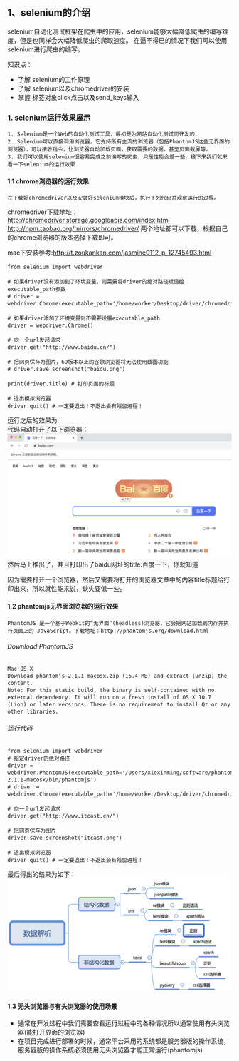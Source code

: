 
## 1、selenium的介绍
selenium自动化测试框架在爬虫中的应用，selenium能够大幅降低爬虫的编写难度，但是也同样会大幅降低爬虫的爬取速度。
在逼不得已的情况下我们可以使用selenium进行爬虫的编写。

知识点：
* 了解 selenium的工作原理
* 了解 selenium以及chromedriver的安装
* 掌握 标签对象click点击以及send_keys输入

### 1. selenium运行效果展示
```renderscript
1. Selenium是一个Web的自动化测试工具，最初是为网站自动化测试而开发的，
2. Selenium可以直接调用浏览器，它支持所有主流的浏览器（包括PhantomJS这些无界面的浏览器），可以接收指令，让浏览器自动加载页面，获取需要的数据，甚至页面截屏等。
3. 我们可以使用selenium很容易完成之前编写的爬虫，只是性能会差一些，接下来我们就来看一下selenium的运行效果
```

#### 1.1 chrome浏览器的运行效果
```renderscript
在下载好chromedriver以及安装好selenium模块后，执行下列代码并观察运行的过程。
```

chromedriver下载地址：
http://chromedriver.storage.googleapis.com/index.html
http://npm.taobao.org/mirrors/chromedriver/
两个地址都可以下载，根据自己的chrome浏览器的版本选择下载即可。  

mac下安装参考:http://t.zoukankan.com/jasmine0112-p-12745493.html  

```renderscript
from selenium import webdriver 

# 如果driver没有添加到了环境变量，则需要将driver的绝对路径赋值给executable_path参数
# driver = webdriver.Chrome(executable_path='/home/worker/Desktop/driver/chromedriver')

# 如果driver添加了环境变量则不需要设置executable_path
driver = webdriver.Chrome()

# 向一个url发起请求
driver.get("http://www.baidu.cn/")

# 把网页保存为图片，69版本以上的谷歌浏览器将无法使用截图功能
# driver.save_screenshot("baidu.png")

print(driver.title) # 打印页面的标题

# 退出模拟浏览器
driver.quit() # 一定要退出！不退出会有残留进程！
```

运行之后的效果为:  
代码自动打开了以下浏览器：
![](../images/67.png)
然后马上推出了，并且打印出了baidu网址的title:百度一下，你就知道  

因为需要打开一个浏览器，然后又需要将打开的浏览器文章中的内容title标题给打印出来，所以就性能来说，缺失要低一些。  


#### 1.2 phantomjs无界面浏览器的运行效果
```renderscript
PhantomJS 是一个基于Webkit的“无界面”(headless)浏览器，它会把网站加载到内存并执行页面上的 JavaScript。下载地址：http://phantomjs.org/download.html
```
###### Download PhantomJS
```renderscript
Mac OS X
Download phantomjs-2.1.1-macosx.zip (16.4 MB) and extract (unzip) the content.
Note: For this static build, the binary is self-contained with no external dependency. It will run on a fresh install of OS X 10.7 (Lion) or later versions. There is no requirement to install Qt or any other libraries.
```

###### 运行代码
```renderscript
from selenium import webdriver 
# 指定driver的绝对路径
driver = webdriver.PhantomJS(executable_path='/Users/xiexinming/software/phantomjs-2.1.1-macosx/bin/phantomjs') 
# driver = webdriver.Chrome(executable_path='/home/worker/Desktop/driver/chromedriver')

# 向一个url发起请求
driver.get("http://www.itcast.cn/")

# 把网页保存为图片
driver.save_screenshot("itcast.png")

# 退出模拟浏览器
driver.quit() # 一定要退出！不退出会有残留进程！
```

最后得出的结果为如下：
![image](../images/37.png)   


#### 1.3 无头浏览器与有头浏览器的使用场景
* 通常在开发过程中我们需要查看运行过程中的各种情况所以通常使用有头浏览器(能打开界面的浏览器)
* 在项目完成进行部署的时候，通常平台采用的系统都是服务器版的操作系统，服务器版的操作系统必须使用无头浏览器才能正常运行(phantomjs)

